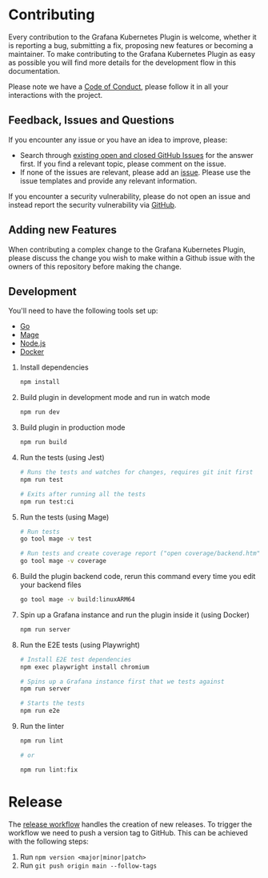 # Contributing

Every contribution to the Grafana Kubernetes Plugin is welcome, whether it is
reporting a bug, submitting a fix, proposing new features or becoming a
maintainer. To make contributing to the Grafana Kubernetes Plugin as easy as
possible you will find more details for the development flow in this
documentation.

Please note we have a [Code of Conduct](./CODE_OF_CONDUCT.md), please follow it
in all your interactions with the project.

## Feedback, Issues and Questions

If you encounter any issue or you have an idea to improve, please:

- Search through
  [existing open and closed GitHub Issues](https://github.com/ricoberger/grafana-kubernetes-plugin/issues)
  for the answer first. If you find a relevant topic, please comment on the
  issue.
- If none of the issues are relevant, please add an
  [issue](https://github.com/ricoberger/grafana-kubernetes-plugin/issues).
  Please use the issue templates and provide any relevant information.

If you encounter a security vulnerability, please do not open an issue and
instead report the security vulnerability via
[GitHub](https://github.com/ricoberger/grafana-kubernetes-plugin/security/advisories).

## Adding new Features

When contributing a complex change to the Grafana Kubernetes Plugin, please
discuss the change you wish to make within a Github issue with the owners of
this repository before making the change.

## Development

You'll need to have the following tools set up:

- [Go](https://go.dev/)
- [Mage](https://magefile.org/)
- [Node.js](https://nodejs.org/en)
- [Docker](https://www.docker.com/)

1. Install dependencies

   ```bash
   npm install
   ```

2. Build plugin in development mode and run in watch mode

   ```bash
   npm run dev
   ```

3. Build plugin in production mode

   ```bash
   npm run build
   ```

4. Run the tests (using Jest)

   ```bash
   # Runs the tests and watches for changes, requires git init first
   npm run test

   # Exits after running all the tests
   npm run test:ci
   ```

5. Run the tests (using Mage)

   ```bash
   # Run tests
   go tool mage -v test

   # Run tests and create coverage report ("open coverage/backend.htm")
   go tool mage -v coverage
   ```

6. Build the plugin backend code, rerun this command every time you edit your
   backend files

   ```bash
   go tool mage -v build:linuxARM64
   ```

7. Spin up a Grafana instance and run the plugin inside it (using Docker)

   ```bash
   npm run server
   ```

8. Run the E2E tests (using Playwright)

   ```bash
   # Install E2E test dependencies
   npm exec playwright install chromium

   # Spins up a Grafana instance first that we tests against
   npm run server

   # Starts the tests
   npm run e2e
   ```

9. Run the linter

   ```bash
   npm run lint

   # or

   npm run lint:fix
   ```

# Release

The [release workflow](./.github/workflows/release.yml) handles the creation of
new releases. To trigger the workflow we need to push a version tag to GitHub.
This can be achieved with the following steps:

1. Run `npm version <major|minor|patch>`
2. Run `git push origin main --follow-tags`
